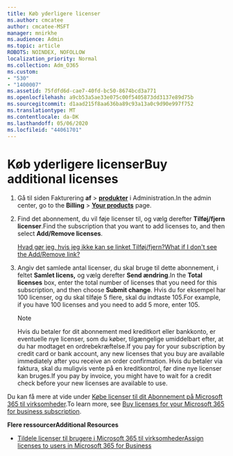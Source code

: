 ```yaml
---
title: Køb yderligere licenser
ms.author: cmcatee
author: cmcatee-MSFT
manager: mnirkhe
ms.audience: Admin
ms.topic: article
ROBOTS: NOINDEX, NOFOLLOW
localization_priority: Normal
ms.collection: Adm_O365
ms.custom:
- "530"
- "1400007"
ms.assetid: 75fdfd6d-cae7-40fd-bc50-8674bcd3a771
ms.openlocfilehash: a9cb53a5ae33e075c00f5405873dd3137e89d75b
ms.sourcegitcommit: d1aad215f8aa636ba89c93a13a0c9d90e997f752
ms.translationtype: MT
ms.contentlocale: da-DK
ms.lasthandoff: 05/06/2020
ms.locfileid: "44061701"
---
```

# <a name="buy-additional-licenses"></a><span data-ttu-id="aa096-102">Køb yderligere licenser</span><span class="sxs-lookup"><span data-stu-id="aa096-102">Buy additional licenses</span></span>

1. <span data-ttu-id="aa096-103">Gå til siden Fakturering **af** \> **[produkter](https://go.microsoft.com/fwlink/p/?linkid=842054)** i Administration.</span><span class="sxs-lookup"><span data-stu-id="aa096-103">In the admin center, go to the **Billing** \> **[Your products](https://go.microsoft.com/fwlink/p/?linkid=842054)** page.</span></span>

2. <span data-ttu-id="aa096-104">Find det abonnement, du vil føje licenser til, og vælg derefter **Tilføj/fjern licenser**.</span><span class="sxs-lookup"><span data-stu-id="aa096-104">Find the subscription that you want to add licenses to, and then select **Add/Remove licenses**.</span></span>

    [<span data-ttu-id="aa096-105">Hvad gør jeg, hvis jeg ikke kan se linket Tilføj/fjern?</span><span class="sxs-lookup"><span data-stu-id="aa096-105">What if I don't see the Add/Remove link?</span></span>](https://docs.microsoft.com/office365/admin/subscriptions-and-billing/buy-licenses#what-if-i-dont-see-the-addremove-licenses-link)

3. <span data-ttu-id="aa096-106">Angiv det samlede antal licenser, du skal bruge til dette abonnement, i feltet **Samlet licens,** og vælg derefter **Send ændring**.</span><span class="sxs-lookup"><span data-stu-id="aa096-106">In the **Total licenses** box, enter the total number of licenses that you need for this subscription, and then choose **Submit change**.</span></span> <span data-ttu-id="aa096-107">Hvis du for eksempel har 100 licenser, og du skal tilføje 5 flere, skal du indtaste 105.</span><span class="sxs-lookup"><span data-stu-id="aa096-107">For example, if you have 100 licenses and you need to add 5 more, enter 105.</span></span>

    > [!NOTE]
    > <span data-ttu-id="aa096-108">Hvis du betaler for dit abonnement med kreditkort eller bankkonto, er eventuelle nye licenser, som du køber, tilgængelige umiddelbart efter, at du har modtaget en ordrebekræftelse.</span><span class="sxs-lookup"><span data-stu-id="aa096-108">If you pay for your subscription by credit card or bank account, any new licenses that you buy are available immediately after you receive an order confirmation.</span></span> <span data-ttu-id="aa096-109">Hvis du betaler via faktura, skal du muligvis vente på en kreditkontrol, før dine nye licenser kan bruges.</span><span class="sxs-lookup"><span data-stu-id="aa096-109">If you pay by invoice, you might have to wait for a credit check before your new licenses are available to use.</span></span>

<span data-ttu-id="aa096-110">Du kan få mere at vide under [Købe licenser til dit Abonnement på Microsoft 365 til virksomheder](https://docs.microsoft.com/office365/admin/subscriptions-and-billing/buy-licenses).</span><span class="sxs-lookup"><span data-stu-id="aa096-110">To learn more, see [Buy licenses for your Microsoft 365 for business subscription](https://docs.microsoft.com/office365/admin/subscriptions-and-billing/buy-licenses).</span></span>  

<span data-ttu-id="aa096-111">**Flere ressourcer**</span><span class="sxs-lookup"><span data-stu-id="aa096-111">**Additional Resources**</span></span>

- [<span data-ttu-id="aa096-112">Tildele licenser til brugere i Microsoft 365 til virksomheder</span><span class="sxs-lookup"><span data-stu-id="aa096-112">Assign licenses to users in Microsoft 365 for Business</span></span>](https://docs.microsoft.com/office365/admin/subscriptions-and-billing/assign-licenses-to-users)